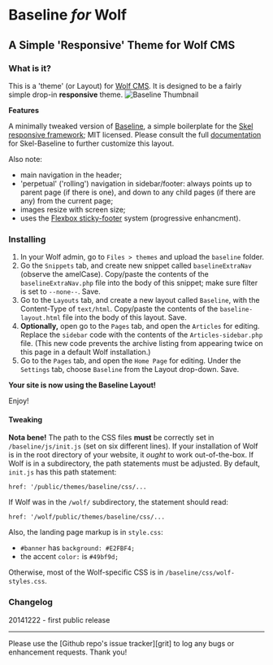 # Baseline *for* Wolf

## A Simple 'Responsive' Theme for Wolf CMS

### What is it?

This is a 'theme' (or Layout) for [Wolf CMS][wcms]. It is designed to be a fairly simple drop-in **responsive** theme.
![Baseline Thumbnail][thu]

**Features**

A minimally tweaked version of [Baseline][bas], a simple boilerplate for the [Skel responsive framework][ske]; MIT licensed. Please consult the full [documentation][doc] for Skel-Baseline to further customize this layout.

Also note:

- main navigation in the header;
- 'perpetual' ('rolling') navigation in sidebar/footer: always points up to parent page (if there is one), and down to any child pages (if there are any) from the current page;
- images resize with screen size;
- uses the [Flexbox sticky-footer][flx] system (progressive enhancment).


### Installing

1. In your Wolf admin, go to `Files > themes` and upload the `baseline` folder.
1. Go the `Snippets` tab, and create new snippet called `baselineExtraNav` (observe the amelCase). Copy/paste the contents of the `baselineExtraNav.php` file into the body of this snippet; make sure filter is set to `--none--`. Save.
1. Go to the `Layouts` tab, and create a new layout called `Baseline`, with the Content-Type of `text/html`. Copy/paste the contents of the `baseline-layout.html` file into the body of this layout. Save.
1. **Optionally,** open go to the `Pages` tab, and open the `Articles` for editing. Replace the `sidebar` code with the contents of the `Articles-sidebar.php` file. (This new code prevents the archive listing from appearing twice on this page in a default Wolf installation.)
1. Go to the `Pages` tab, and open the `Home Page` for editing. Under the `Settings` tab, choose `Baseline` from the Layout drop-down. Save.

**Your site is now using the Baseline Layout!**

Enjoy!

#### Tweaking

**Nota bene!** The path to the CSS files **must** be correctly set in `/baseline/js/init.js` (set on six different lines). If your installation of Wolf is in the root directory of your website, it *ought* to work out-of-the-box. If Wolf is in a subdirectory, the path statements must be adjusted. By default, `init.js` has this path statement:

    href: '/public/themes/baseline/css/...

If Wolf was in the `/wolf/` subdirectory, the statement should read:

    href: '/wolf/public/themes/baseline/css/...

Also, the landing page markup is in `style.css`:

- `#banner` has `background: #E2FBF4;`
- the accent `color:` is `#49bf9d;`

Otherwise, most of the Wolf-specific CSS is in `/baseline/css/wolf-styles.css`.

### Changelog

20141222 - first public release

----

Please use the [Github repo's issue tracker][grit] to log any bugs or enhancement requests. Thank you!

[wcms]: http://www.wolfcms.org/
[thu]: http://i.imgur.com/XMtmT2Z.png "Baseline for Wolf CMS"
[bas]: http://getskel.com/downloads/skel-baseline/
[ske]: http://getskel.com/
[doc]: http://getskel.com/docs
[flx]: http://philipwalton.github.io/solved-by-flexbox/demos/sticky-footer/
